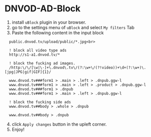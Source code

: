 # DNVOD-AD-Block

1. install ```uBlock``` plugin in your browser.
2. go to the settings menu of ```uBlock``` and select ```My filters``` Tab
3. Paste the following content in the input block <br> 
```
  public.dnvod.tv/upload/public/*.jpg<br>

  ! block all video type ads
  http://s1-a1.dnvod.tv/*

  ! block the fucking ad images.
  /http:\/\/[\w|\-]+\.dnvod\.tv\/(?:\w+\/(?!video))+\d+(?:\w+)\.[jpg|JPG|gif|GIF]{1}/

  www.dnvod.tv###form1 > .main > .left > .dnpub.ggw-l
  www.dnvod.tv###form1 > .main > .left > .product > .dnpub.ggw-l
  www.dnvod.tv###form1 > .dnpub
  www.dnvod.tv###form1 > .main > .left > .dnpub.ggw-l

  ! block the fucking side ads
  www.dnvod.tv##body > .whole > .dnpub 

  www.dnvod.tv##body > .dnpub 
```

4. click ```Apply changes``` button in the upleft corner.
5. Enjoy!
